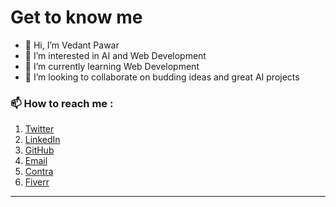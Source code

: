 # Get to know me
- 👋 Hi, I’m Vedant Pawar
- 👀 I’m interested in AI and Web Development
- 🌱 I’m currently learning Web Development
- 💞️ I’m looking to collaborate on budding ideas and great AI projects


### 📫 How to reach me :
1. [Twitter](https://twitter.com/vedantpwr)
2. [LinkedIn](https://www.linkedin.com/in/vedantpawar/)
3. [GitHub](https://github.com/vedantpwr0624/)
4. [Email](mailto:vedant.pwr10@gmail.com)
6. [Contra](https://contra.com/vedantpawar)
7. [Fiverr](https://www.fiverr.com/users/vedantpwr0624/)
---

<!---
vedantpwr0624/vedantpwr0624 is a ✨ special ✨ repository because its `README.md` (this file) appears on your GitHub profile.
You can click the Preview link to take a look at your changes.
--->

